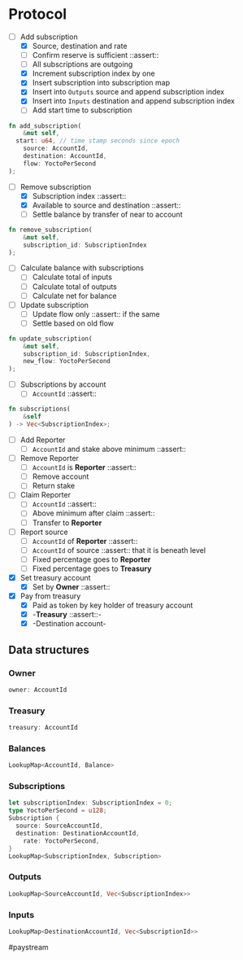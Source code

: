 # Protocol
- [ ] Add subscription
	- [x] Source, destination and rate
	- [ ] Confirm reserve is sufficient ::assert::
	- [ ] All subscriptions are outgoing
	- [x] Increment subscription index by one
	- [x] Insert subscription into subscription map
	- [x] Insert into `Outputs` source and append subscription index
	- [x] Insert into `Inputs` destination and append subscription index
	- [ ] Add start time to subscription
	
```rust
fn add_subscription(
	&mut self,
  start: u64, // time stamp seconds since epoch
	source: AccountId, 
	destination: AccountId, 
	flow: YoctoPerSecond
);
```

- [ ] Remove subscription
	- [x] Subscription index ::assert::
	- [x] Available to source and destination ::assert:: 
	- [ ] Settle balance by transfer of near to account

```rust
fn remove_subscription(
	&mut self, 
	subscription_id: SubscriptionIndex
);
```

- [ ] Calculate balance with subscriptions
	- [ ] Calculate total of inputs
	- [ ] Calculate total of outputs
	- [ ] Calculate net for balance
- [ ] Update subscription
	- [ ] Update flow only ::assert:: if the same
	- [ ] Settle based on old flow

```rust
fn update_subscription(
	&mut self, 
	subscription_id: SubscriptionIndex,
	new_flow: YoctoPerSecond
);
```

- [ ] Subscriptions by account
	- [ ] `AccountId` ::assert::

```rust
fn subscriptions(
	&self
) -> Vec<SubscriptionIndex>;
```

- [ ] Add Reporter
	- [ ] `AccountId` and stake above minimum ::assert::
- [ ] Remove Reporter
	- [ ] `AccountId` is **Reporter** ::assert::
	- [ ] Remove account 
	- [ ] Return stake
- [ ] Claim Reporter
	- [ ] `AccountId` ::assert::
	- [ ] Above minimum after claim ::assert::
	- [ ] Transfer to **Reporter**
- [ ] Report source
	- [ ] `AccountId` of **Reporter** ::assert::
	- [ ] `AccountId` of source ::assert:: that it is beneath level
	- [ ] Fixed percentage goes to **Reporter**
	- [ ] Fixed percentage goes to **Treasury**
- [x] Set treasury account
	- [x] Set by **Owner** ::assert::
- [x] Pay from treasury
	- [x] Paid as token by key holder of treasury account
	- [x] -**Treasury** ::assert::-
	- [x] -Destination account-
	
## Data structures
### Owner
```rust
owner: AccountId
```

### Treasury
```rust
treasury: AccountId
```

### Balances
```rust
LookupMap<AccountId, Balance>
```

### Subscriptions
```rust
let subscriptionIndex: SubscriptionIndex = 0;
type YoctoPerSecond = u128;
Subscription {
  source: SourceAccountId,
  destination: DestinationAccountId,
	rate: YoctoPerSecond,
}
LookupMap<SubscriptionIndex, Subscription> 
```

### Outputs
```rust
LookupMap<SourceAccountId, Vec<SubscriptionIndex>>
```

### Inputs
```rust
LookupMap<DestinationAccountId, Vec<SubscriptionId>>
```



#paystream